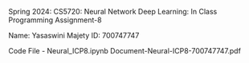 Spring 2024: CS5720: Neural Network Deep Learning: In Class Programming Assignment-8

Name: Yasaswini Majety ID: 700747747

Code File - Neural_ICP8.ipynb Document-Neural-ICP8-700747747.pdf
